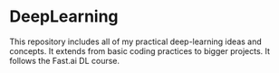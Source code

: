 # DeepLearning
This repository includes all of my practical deep-learning ideas and concepts.
It extends from basic coding practices to bigger projects. It follows the Fast.ai DL course.
